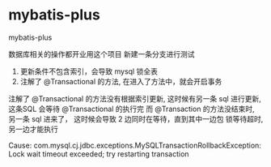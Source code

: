 # mybatis-plus
mybatis-plus


数据库相关的操作都开业用这个项目
新建一条分支进行测试


1. 更新条件不包含索引，会导致 mysql 锁全表
2. 注解了 @Transactional 的方法, 在进入了方法中，就会开启事务

注解了 @Transactional 的方法没有根据索引更新, 
这时候有另一条 sql 进行更新, 这条SQL 会等待 @Transactional 的执行完
而 @Transaction 的方法没结束时, 另一条 sql 进来了，
这时候会导致 2 边同时在等待，直到其中一边包 锁等待超时, 另一边才能执行 

Cause: com.mysql.cj.jdbc.exceptions.MySQLTransactionRollbackException: Lock wait timeout exceeded; try restarting transaction